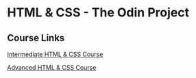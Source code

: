 # HTML & CSS - The Odin Project

## Course Links
[Intermediate HTML & CSS Course](https://www.theodinproject.com/paths/full-stack-javascript/courses/intermediate-html-and-css)

[Advanced HTML & CSS Course](https://www.theodinproject.com/paths/full-stack-javascript/courses/advanced-html-and-css)
